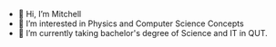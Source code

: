- 👋 Hi, I’m Mitchell
- 👀 I’m interested in Physics and Computer Science Concepts
- 🌱 I’m currently taking bachelor's degree of Science and IT in QUT.  

<!---
mfrisch1/mfrisch1 is a ✨ special ✨ repository because its `README.md` (this file) appears on your GitHub profile.
You can click the Preview link to take a look at your changes.
--->
